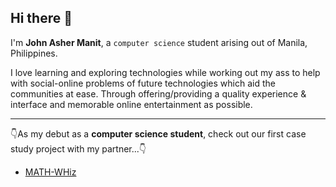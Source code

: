 ## Hi there 👋

I'm **John Asher Manit**, a `computer science` student arising out of  Manila, Philippines.

I love learning and exploring technologies while working out my ass to help with social-online problems of future technologies which aid the communities at ease. Through offering/providing a quality experience & interface and memorable online entertainment as possible.

---
👇As my debut as a **computer science student**, check out our first case study project with my partner...👇

- [MATH-WHiz](https://github.com/99lash/Math-WHiz)
<!--
**99lash/99lash** is a ✨ _special_ ✨ repository because its `README.md` (this file) appears on your GitHub profile.

Here are some ideas to get you started:

- 🔭 I’m currently working on ...
- 🌱 I’m currently learning ...
- 👯 I’m looking to collaborate on ...
- 🤔 I’m looking for help with ...
- 💬 Ask me about ...
- 📫 How to reach me: ...
- 😄 Pronouns: ...
- ⚡ Fun fact: ...
-->
